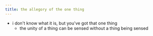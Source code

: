 ```yaml
---
title: the allegory of the one thing
---
```


- i don't know what it is, but you've got that one thing
  - the unity of a thing can be sensed without a thing being sensed
